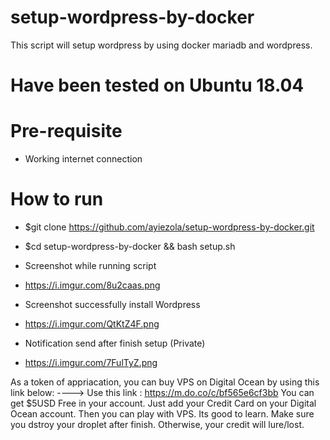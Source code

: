 # setup-wordpress-by-docker
This script will setup wordpress by using docker mariadb and wordpress.

# Have been tested on Ubuntu 18.04
# Pre-requisite
- Working internet connection

# How to run
- $git clone https://github.com/ayiezola/setup-wordpress-by-docker.git
- $cd setup-wordpress-by-docker && bash setup.sh

- Screenshot while running script
- https://i.imgur.com/8u2caas.png

- Screenshot successfully install Wordpress
- https://i.imgur.com/QtKtZ4F.png

- Notification send after finish setup (Private)
- https://i.imgur.com/7FulTyZ.png

 As a token of appriacation, you can buy 
 VPS on Digital Ocean by using this link below:
 ----> Use this link : https://m.do.co/c/bf565e6cf3bb
 You can get $5USD Free in your account.
 Just add your Credit Card on your Digital Ocean account.
 Then you can play with VPS. Its good to learn.
 Make sure you dstroy your droplet after finish.
 Otherwise, your credit will lure/lost.
